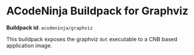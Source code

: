 # ACodeNinja Buildpack for Graphviz

**Buildpack id**: `acodeninja/graphviz`

This buildpack exposes the graphviz `dot` executable to a CNB based application image.
